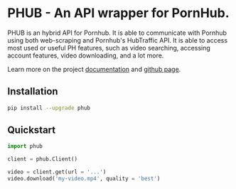 # PHUB - An API wrapper for PornHub.

PHUB is an hybrid API for Pornhub. It is able to communicate with Pornhub
using both web-scraping and Pornhub's HubTraffic API. It is
able to access most used or useful PH features, such as video searching,
accessing account features, video downloading, and a lot more.

Learn more on the project [documentation](https://phub.readthedocs.io) and
[github page](https://github.com/Egsagon/PHUB).

## Installation

```sh
pip install --upgrade phub
```

## Quickstart

```python
import phub

client = phub.Client()

video = client.get(url = '...')
video.download('my-video.mp4', quality = 'best')
```
